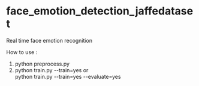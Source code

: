 # face_emotion_detection_jaffedataset
Real time face emotion recognition

How to use :
  1.  python preprocess.py
  2.  python train.py --train=yes             or     
      python train.py --train=yes --evaluate=yes
